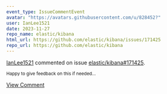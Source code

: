 ```yaml
---
event_type: IssueCommentEvent
avatar: "https://avatars.githubusercontent.com/u/828452?"
user: IanLee1521
date: 2023-11-27
repo_name: elastic/kibana
html_url: https://github.com/elastic/kibana/issues/171425
repo_url: https://github.com/elastic/kibana
---
```


<a href='https://github.com/IanLee1521' target='_blank'>IanLee1521</a> commented on issue <a href='https://github.com/elastic/kibana/issues/171425' target='_blank'>elastic/kibana#171425</a>.

<small>Happy to give feedback on this if needed...</small>

<a href='https://github.com/elastic/kibana/issues/171425' target='_blank'>View Comment</a>